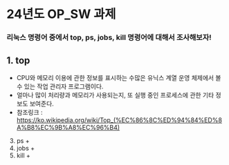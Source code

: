 
24년도 OP_SW 과제
=
### 리눅스 명령어 중에서 top, ps, jobs, kill 명령어에 대해서 조사해보자!

## 1. __top__
   + CPU와 메모리 이용에 관한 정보를 표시하는 수많은 유닉스 계열 운영 체제에서 볼 수 있는 작업 관리자 프로그램이다.
   + 얼마나 많이 처리량과 메모리가 사용되는지, 또 실행 중인 프로세스에 관한 기타 정보도 보여준다.
   + 참조링크 : <https://ko.wikipedia.org/wiki/Top_(%EC%86%8C%ED%94%84%ED%8A%B8%EC%9B%A8%EC%96%B4)>
3. ps
   +
5. jobs
   +
7. kill
   +
